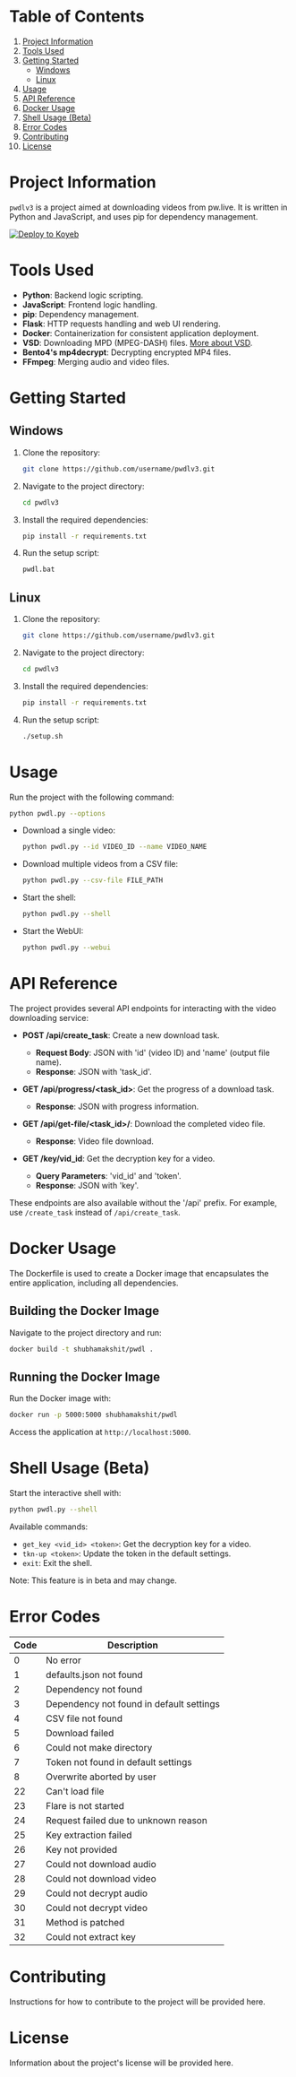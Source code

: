 # Table of Contents
1. [Project Information](#project-information)
2. [Tools Used](#tools-used)
3. [Getting Started](#getting-started)
    - [Windows](#windows)
    - [Linux](#linux)
4. [Usage](#usage)
5. [API Reference](#api-reference)
6. [Docker Usage](#docker-usage)
7. [Shell Usage (Beta)](#shell-usage-beta)
8. [Error Codes](#error-codes)
9. [Contributing](#contributing)
10. [License](#license)

# Project Information
`pwdlv3` is a project aimed at downloading videos from pw.live. It is written in Python and JavaScript, and uses pip for dependency management.

[![Deploy to Koyeb](https://www.koyeb.com/static/images/deploy/button.svg)](https://app.koyeb.com/deploy?name=pwdl&type=docker&image=shubhamakshit%2Fpwdl&instance_type=free&ports=14325%3Bhttp%3B%2F&hc_protocol%5B14325%5D=tcp&hc_grace_period%5B14325%5D=5&hc_interval%5B14325%5D=30&hc_restart_limit%5B14325%5D=3&hc_timeout%5B14325%5D=5&hc_path%5B14325%5D=%2F&hc_method%5B14325%5D=get)

# Tools Used

- **Python**: Backend logic scripting.
- **JavaScript**: Frontend logic handling.
- **pip**: Dependency management.
- **Flask**: HTTP requests handling and web UI rendering.
- **Docker**: Containerization for consistent application deployment.
- **VSD**: Downloading MPD (MPEG-DASH) files. [More about VSD](https://github.com/clitic/vsd).
- **Bento4's mp4decrypt**: Decrypting encrypted MP4 files.
- **FFmpeg**: Merging audio and video files.

# Getting Started

## Windows
1. Clone the repository:
   ```bash
   git clone https://github.com/username/pwdlv3.git
   ```
2. Navigate to the project directory:
   ```bash
   cd pwdlv3
   ```
3. Install the required dependencies:
   ```bash
   pip install -r requirements.txt
   ```
4. Run the setup script:
   ```bash
   pwdl.bat
   ```

## Linux
1. Clone the repository:
   ```bash
   git clone https://github.com/username/pwdlv3.git
   ```
2. Navigate to the project directory:
   ```bash
   cd pwdlv3
   ```
3. Install the required dependencies:
   ```bash
   pip install -r requirements.txt
   ```
4. Run the setup script:
   ```bash
   ./setup.sh
   ```

# Usage

Run the project with the following command:

```bash
python pwdl.py --options
```

- Download a single video:
  ```bash
  python pwdl.py --id VIDEO_ID --name VIDEO_NAME
  ```
- Download multiple videos from a CSV file:
  ```bash
  python pwdl.py --csv-file FILE_PATH
  ```
- Start the shell:
  ```bash
  python pwdl.py --shell
  ```
- Start the WebUI:
  ```bash
  python pwdl.py --webui
  ```

# API Reference

The project provides several API endpoints for interacting with the video downloading service:

- **POST /api/create_task**: Create a new download task.
  - **Request Body**: JSON with 'id' (video ID) and 'name' (output file name).
  - **Response**: JSON with 'task_id'.
  
- **GET /api/progress/<task_id>**: Get the progress of a download task.
  - **Response**: JSON with progress information.
  
- **GET /api/get-file/<task_id>/<name>**: Download the completed video file.
  - **Response**: Video file download.
  
- **GET /key/vid_id**: Get the decryption key for a video.
  - **Query Parameters**: 'vid_id' and 'token'.
  - **Response**: JSON with 'key'.

These endpoints are also available without the '/api' prefix. For example, use `/create_task` instead of `/api/create_task`.

# Docker Usage

The Dockerfile is used to create a Docker image that encapsulates the entire application, including all dependencies.

## Building the Docker Image

Navigate to the project directory and run:

```bash
docker build -t shubhamakshit/pwdl .
```

## Running the Docker Image

Run the Docker image with:

```bash
docker run -p 5000:5000 shubhamakshit/pwdl
```

Access the application at `http://localhost:5000`.

# Shell Usage (Beta)

Start the interactive shell with:

```bash
python pwdl.py --shell
```

Available commands:

- `get_key <vid_id> <token>`: Get the decryption key for a video.
- `tkn-up <token>`: Update the token in the default settings.
- `exit`: Exit the shell.

Note: This feature is in beta and may change.

# Error Codes

| Code | Description |
| ---- | ----------- |
| 0 | No error |
| 1 | defaults.json not found |
| 2 | Dependency not found |
| 3 | Dependency not found in default settings |
| 4 | CSV file not found |
| 5 | Download failed |
| 6 | Could not make directory |
| 7 | Token not found in default settings |
| 8 | Overwrite aborted by user |
| 22 | Can't load file |
| 23 | Flare is not started |
| 24 | Request failed due to unknown reason |
| 25 | Key extraction failed |
| 26 | Key not provided |
| 27 | Could not download audio |
| 28 | Could not download video |
| 29 | Could not decrypt audio |
| 30 | Could not decrypt video |
| 31 | Method is patched |
| 32 | Could not extract key |

# Contributing

Instructions for how to contribute to the project will be provided here.

# License

Information about the project's license will be provided here.
